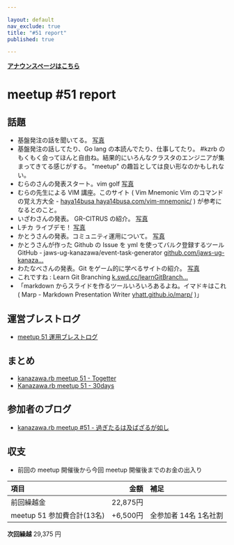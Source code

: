 ```yaml
---

layout: default
nav_exclude: true
title: "#51 report"
published: true

---
```


<div style="text-align: left;"><a href="./"><strong>アナウンスページはこちら</strong></a></div>

# meetup #51 report

## 話題

* 基盤発注の話を聞いてる。 [写真](https://www.instagram.com/p/BM-tq25hSRN/)
* 基盤発注の話してたり、Go lang の本読んでたり、仕事してたり。 #kzrb のもくもく会ってほんと自由ね。結果的にいろんなクラスタのエンジニアが集まってきてる感じがする。 "meetup" の趣旨としては良い形なのかもしれない。
* むらのさんの発表スタート。vim golf [写真](https://www.instagram.com/p/BM-1D84hUdk/)
* むらの先生による VIM 講座。このサイト ( Vim Mnemonic Vim のコマンドの覚え方大全 - [haya14busa haya14busa.com/vim-mnemonic/](http://haya14busa.com/vim-mnemonic/) ) が参考になるとのこと。
* いざわさんの発表。 GR-CITRUS の紹介。 [写真](https://www.instagram.com/p/BM-2uH_h2EE/)
* Lチカ ライブデモ！ [写真](https://www.instagram.com/p/BM-3KUhBLEj/)
* かとうさんの発表。コミュニティ運用について。 [写真](https://www.instagram.com/p/BM-4d_uhgYJ/)
* かとうさんが作った Github の Issue を yml を使ってバルク登録するツール GitHub - jaws-ug-kanazawa/event-task-generator [github.com/jaws-ug-kanaza…](https://github.com/jaws-ug-kanazawa/event-task-generator)
* わたなべさんの発表。Git をゲーム的に学べるサイトの紹介。 [写真](https://www.instagram.com/p/BM-5sY-hTDn/)
* これですね : Learn Git Branching [k.swd.cc/learnGitBranch…](http://k.swd.cc/learnGitBranching-ja/)
* 「markdown からスライドを作るツールいろいろあるよね。イマドキはこれ ( Marp - Markdown Presentation Writer [yhatt.github.io/marp/](https://yhatt.github.io/marp/) )」

## 運営ブレストログ

* [meetup 51 運用ブレストログ](https://github.com/kanazawarb/meetup/wiki/meetup-51-%E9%81%8B%E7%94%A8%E3%83%96%E3%83%AC%E3%82%B9%E3%83%88%E3%83%AD%E3%82%B0)

## まとめ

* [kanazawa.rb meetup 51 - Togetter](http://togetter.com/li/1050650)
* [Kanazawa.rb meetup 51 - 30days](http://30d.jp/kzrb/41)

## 参加者のブログ

* [kanazawa.rb meetup #51 - 過ぎたるは及ばざるが如し](http://cotton-desu.hatenablog.com/entry/2016/11/21/203202)


## 収支

* 前回の meetup 開催後から今回 meetup 開催後までのお金の出入り

|項目                           |金額         |補足                                               |
|:------------------------------|------------:|:--------------------------------------------------|
| 前回繰越金                    |    22,875円 |                                                   |
| meetup 51 参加費合計(13名)    |   +6,500円 | 全参加者 14名 1名社割                 |


**次回繰越**  29,375 円


